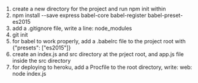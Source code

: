 1. create a new directory for the project and run npm init within
2. npm install --save express babel-core babel-register babel-preset-es2015
3. add a .gitignore file, write a line: node_modules
4. git init
5. for babel to work properly, add a .babelrc file to the project root with {"presets": ["es2015"]}
6. create an index.js and src directory at the prject root, and app.js file inside the src directory
7. for deploying to heroku, add a Procfile to the root directory, write: web: node index.js
